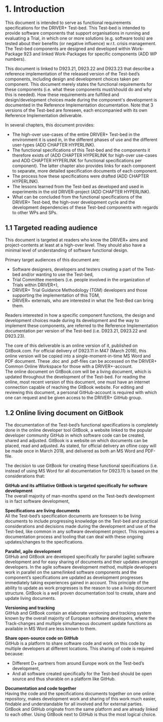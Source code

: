 # 1.   Introduction

This document is intended to serve as functional requirements specifications for the DRIVER+ Test-bed. This Test-bed is intended to provide software components that support organisations in running and evaluating a Trial, in which one or more solutions \(e.g. software tools\) are tested about their benefits \(or negative influence\) w.r.t. crisis management. The Test-bed components are designed and developed within Work-Package 923 and linked Work-Packages for specific components \(ADD WP numbers\).

This document is linked to D923.21, D923.22 and D923.23 that describe a reference implementation of the released version of the Test-bed’s components, including design and development choices taken per component. This document merely states the functional requirements for these components \(i.e. what these components must/should do and why this is needed\). How these requirements are fulfilled and design/development choices made during the component's development is documented in the Reference Implementation documentation. Note that 3 versions of the Test-bed are foreseen, each encompanied with its own Reference Implementation deliverable.

In several chapters, this document provides:

* The high-over use-cases of the entire DRIVER+ Test-bed in the environment it is used in, in the different phases of use and the different user-types \(ADD CHAPTER HYPERLINK\). 
* The functional specifications of this Test-bed and the components it therefore exists of \(ADD CHAPTER HYPERLINK for high-over use-cases and ADD CHAPTER HYPERLINK for functional specifications per component\). The latter chapter also provides links for each component to separate, more detailed specification documents of each component. 
* The process how these specifications were drafted \(ADD CHAPTER HYPERLINK\). 
* The lessons learned from the Test-bed as developed and used in experiments in the old DRIVER-project \(ADD CHAPTER HYPERLINK\). 
* What can be concluded from the functional specifications of the DRIVER+ Test-bed, the high-over development cycle and the development dependencies of these Test-bed components with regards to other WPs and SPs.

## 1.1   Targeted reading audience

This document is targeted at readers who know the DRIVER+ aims and project-contents at least at a high-over level. They should also have a minimal level of understanding of software functional design.

Primary target audiences of this document are:

* Software designers, developers and testers creating a part of the Test-bed and/or wanting to use the Test-bed,
* Trial Committee members \(i.e. people involved in the organization of Trials within DRIVER+\),
* DRIVER+ Trial Guidance Methodology \(TGM\) developers and those supporting the implementation of this TGM,
* DRIVER+ externals, who are interested in what the Test-Bed can bring them.

Readers interested in how a specific component functions, the design and development choices made during its development and the way to implement these components, are referred to the Reference Implementation documentation per version of the Test-bed \(i.e. D923.21, D923.22 and D923.23\).

The core of this deliverable is an online version of it, published on GitBook.com. For official delivery of D923.11 in M47 \(March 2018\), this online version will be copied into a single-moment-in-time MS Word and PDF document. These .doc and .pdf-files can be accessed on the DRIVER+ Common Online Workspace for those with a DRIVER+-account.   
The online document on GitBook.com will be a living document, which is updated throughout the development of the Test-bed. For reading the online, most recent version of this document, one must have an internet connection capable of reaching the GitBook website. For editing and reviewing this document, a personal GitHub-account is required with which one can request and be given access to the DRIVER+ GitHub group.

## 1.2   Online living document on GitBook

The documentation of the Test-bed’s functional specifications is completely done in the online developer tool GitBook, a website linked to the popular developer community GitHub in which software code can be created, shared and adjusted. GitBook is a website on which documents can be placed, read and adjusted. As stated, for official delivery an ofline copy will be made once in March 2018, and delivered as both an MS Word and PDF-file. 

The decision to use GitBook for creating these functional specifications \(i.e. instead of using MS Word for all documentation for D923.11\) is based on the considerations that:

**GitHub and its affiliative GitBook is targeted specifically for software development**  
The overall majority of man-months spend on the Test-bed’s development is in fact software development,

**Specifications are living documents**  
All the Test-bed’s specification documents are foreseen to be living documents to include progressing knowledge on the Test-bed and practical considerations and decisions made during the development and use of the Test-bed, like common in any software development project. This requires a documentation process and tooling that can deal with these ongoing updates/changes to the specifications.

**Parallel, agile development**  
GitHub and GitBook are developed specifically for parallel \(agile\) software development and for easy sharing of documents and their updates amongst developers. In the agile software development method, multiple developers work in parallel on the same/linked software components and the component’s specifications are updated as development progresses immediately taking experiences gained in account. This principle of the ability to update as work progresses is the reason to use a living document structure. GitBook is a well proven documentation tool to create, share and update living documents.

**Versioning and tracking**  
GitHub and GitBook contain an elaborate versioning and tracking system known by the overall majority of European software developers, where the Track-changes and multiple simultaneous document update functions as available in MS Word are less known to them.

**Share open-source code on GitHub**  
GitHub is a platform to share software code and work on this code by multiple developers at different locations. This sharing of code is required because:

* Different D+ partners from around Europe work on the Test-bed’s development,
* And all software created specifically for the Test-bed should be open source and thus sharable on a platform like GitHub.

**Documentation and code together**  
Having the code and the specifications documents together on one online repository, makes development work and sharing of this work much easier, findable and understandable for all involved and for external parties. GitBook and GitHub originate from the same platform and are already linked to each other. Using GitBook next to GitHub is thus the most logical choice.

